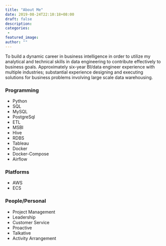 ```yaml
---
title: "About Me"
date: 2019-08-24T22:10:18+08:00
draft: false
description:
categories:
 -
featured_image:
author: ""
---
```


To build a dynamic career in business intelligence in order to utilize my analytical and technical skills in data engineering to contribute effectively to business goals. Approximately six-year BI/data engineer experience with multiple industries; substantial experience designing and executing solutions for business problems involving large scale data warehousing. 


###  Programming

*   Python
*   SQL
*   MySQL
*   PostgreSql
*   ETL
*   MSBI
*   Hive
*   RDBS
*   Tableau
*   Docker
*   Docker-Compose
*   Airflow


### Platforms

*   AWS
*   ECS

### People/Personal

*   Project Management
*   Leadership
*   Customer Service
*   Proactive
*   Talkative
*   Activity Arrangement
